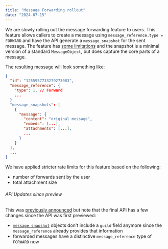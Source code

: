 ```yaml
---
title: "Message Forwarding rollout"
date: "2024-07-15"
---
```


We are slowly rolling out the message forwarding feature to users. This feature allows callers to create a message using `message_reference.type = FORWARD` and have the API generate a `message_snapshot` for the sent message. The feature has [some limitations](#DOCS_RESOURCES_MESSAGE/message-reference-types) and the snapshot is a minimal version of a standard `MessageObject`, but does capture the core parts of a message.

The resulting message will look something like:

```json
{
  "id": "1255957733279273083",
  "message_reference": {
    "type": 1, // Forward
    ...
  }
  "message_snapshots": [
    {
      "message": {
        "content": "original message",
        "embeds": [...],
        "attachments": [...],
        ...
      }
    }
  ],
  ...
}
```

We have applied stricter rate limits for this feature based on the following:

* number of forwards sent by the user
* total attachment size

###### API Updates since preview

This was [previously announced](https://discord.com/channels/613425648685547541/697138785317814292/1233463756160503859) but note that the final API has a few changes since the API was first previewed:

* [`message snapshot`](#DOCS_RESOURCES_MESSAGE/message-snapshot-object) objects don't include a `guild` field anymore since the `message_reference` already provides that information
* forwarded messages have a distinctive `message_reference` type of `FORWARD` now
